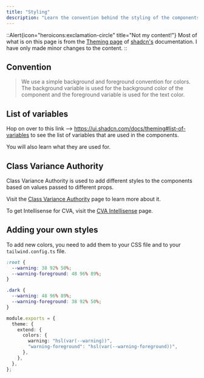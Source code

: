 ```yaml
---
title: "Styling"
description: "Learn the convention behind the styling of the components."
---
```


::Alert{icon="heroicons:exclamation-circle" title="Not my content!"}
Most of what is on this page is from the [Theming page](https://ui.shadcn.com/docs/theming) of [shadcn's](https://ui.shadcn.com/) documentation. I have only made minor changes to the content.
::

## Convention

> We use a simple background and foreground convention for colors. The background variable is used for the background color of the component and the foreground variable is used for the text color.

## List of variables

Hop on over to this link --> https://ui.shadcn.com/docs/theming#list-of-variables to see the list of variables that are used in the components.

You will also learn what they are used for.

## Class Variance Authority

Class Variance Authority is used to add different styles to the components based on values passed to different props.

Visit the [Class Variance Authority](https://cva.style/docs) page to learn more about it.

To get Intellisense for CVA, visit the [CVA Intellisense](https://cva.style/docs/getting-started/installation#intellisense) page.

## Adding your own styles

To add new colors, you need to add them to your CSS file and to your `tailwind.config.ts` file.

```css
:root {
  --warning: 38 92% 50%;
  --warning-foreground: 48 96% 89%;
}

.dark {
  --warning: 48 96% 89%;
  --warning-foreground: 38 92% 50%;
}
```

```ts
module.exports = {
  theme: {
    extend: {
      colors: {
        warning: "hsl(var(--warning))",
        "warning-foreground": "hsl(var(--warning-foreground))",
      },
    },
  },
};
```
